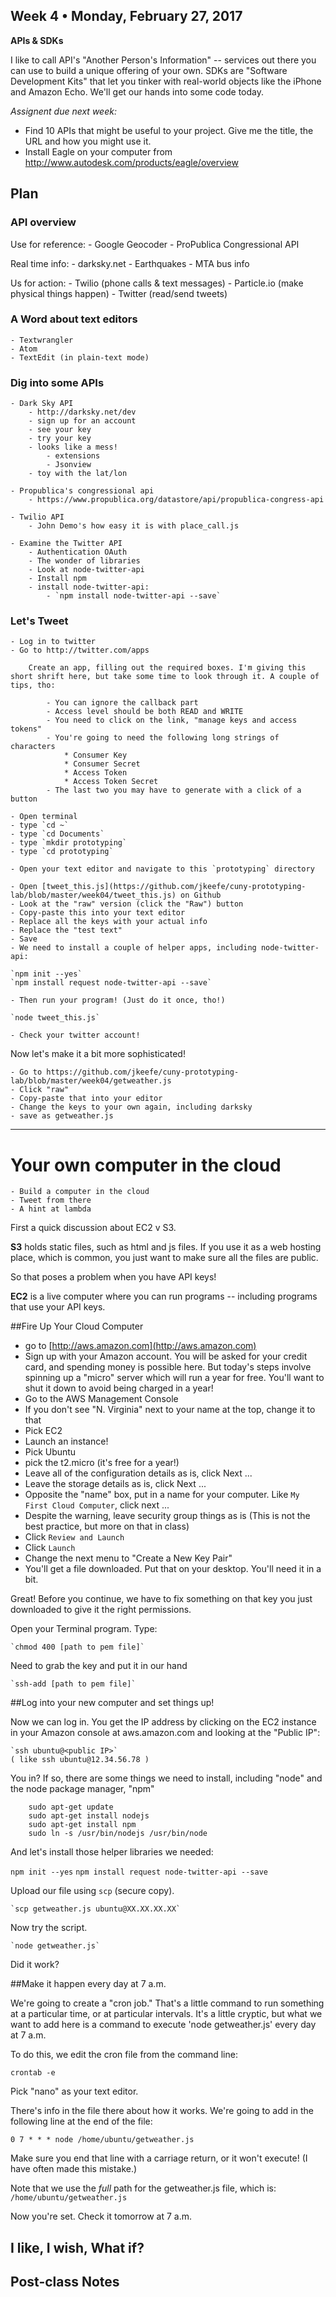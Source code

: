 ## Week 4 • Monday, February 27, 2017

**APIs & SDKs**

I like to call API's "Another Person's Information" -- services out there you can use to build a unique offering of your own. SDKs are "Software Development Kits" that let you tinker with real-world objects like the iPhone and Amazon Echo. We'll get our hands into some code today.

_Assignent due next week:_
* Find 10 APIs that might be useful to your project. Give me the title, the URL and how you might use it. 
* Install Eagle on your computer from   http://www.autodesk.com/products/eagle/overview

## Plan

### API overview

Use for reference:
    - Google Geocoder
    - ProPublica Congressional API
    
Real time info:
    - darksky.net
    - Earthquakes
    - MTA bus info
    
Us for action:
    - Twilio (phone calls & text messages)
    - Particle.io (make physical things happen)
    - Twitter (read/send tweets)


### A Word about text editors

    - Textwrangler
    - Atom
    - TextEdit (in plain-text mode)

### Dig into some APIs

    - Dark Sky API
        - http://darksky.net/dev
        - sign up for an account
        - see your key
        - try your key
        - looks like a mess!
            - extensions
            - Jsonview
        - toy with the lat/lon
    
    - Propublica's congressional api
        - https://www.propublica.org/datastore/api/propublica-congress-api
    
    - Twilio API
        - John Demo's how easy it is with place_call.js    
    
    - Examine the Twitter API
        - Authentication OAuth
        - The wonder of libraries
        - Look at node-twitter-api
        - Install npm
        - install node-twitter-api:
            - `npm install node-twitter-api --save`


### Let's Tweet

    - Log in to twitter
    - Go to http://twitter.com/apps
        
        Create an app, filling out the required boxes. I'm giving this short shrift here, but take some time to look through it. A couple of tips, tho:

        	- You can ignore the callback part
        	- Access level should be both READ and WRITE
        	- You need to click on the link, "manage keys and access tokens"
        	- You're going to need the following long strings of characters
        		* Consumer Key
        		* Consumer Secret
        		* Access Token
        		* Access Token Secret
        	- The last two you may have to generate with a click of a button
        
    - Open terminal
    - type `cd ~`
    - type `cd Documents`
    - type `mkdir prototyping`
    - type `cd prototyping`
    
    - Open your text editor and navigate to this `prototyping` directory
    
    - Open [tweet_this.js](https://github.com/jkeefe/cuny-prototyping-lab/blob/master/week04/tweet_this.js) on Github
    - Look at the "raw" version (click the "Raw") button
    - Copy-paste this into your text editor
    - Replace all the keys with your actual info
    - Replace the "test text"
    - Save
    - We need to install a couple of helper apps, including node-twitter-api:
    
    `npm init --yes`
    `npm install request node-twitter-api --save`
    
    - Then run your program! (Just do it once, tho!)
    
    `node tweet_this.js`

    - Check your twitter account!
    
Now let's make it a bit more sophisticated!

    - Go to https://github.com/jkeefe/cuny-prototyping-lab/blob/master/week04/getweather.js
    - Click "raw"
    - Copy-paste that into your editor
    - Change the keys to your own again, including darksky
    - save as getweather.js
    
    

----
    
# Your own computer in the cloud

    - Build a computer in the cloud
    - Tweet from there
    - A hint at lambda

First a quick discussion about EC2 v S3.

**S3** holds static files, such as html and js files. If you use it as a web hosting place, which is common, you just want to make sure all the files are public.

So that poses a problem when you have API keys!

**EC2** is a live computer where you can run programs -- including programs that use your API keys. 

##Fire Up Your Cloud Computer

- go to [http://aws.amazon.com](http://aws.amazon.com)
- Sign up with your Amazon account. You will be asked for your credit card, and spending money is possible here. But today's steps involve spinning up a "micro" server which will run a year for free. You'll want to shut it down to avoid being charged in a year!
- Go to the AWS Management Console
- If you don't see "N. Virginia" next to your name at the top, change it to that
- Pick EC2
- Launch an instance!
- Pick Ubuntu
- pick the t2.micro (it's free for a year!)
- Leave all of the configuration details as is, click Next ...
- Leave the storage details as is, click Next ...
- Opposite the "name" box, put in a name for your computer. Like `My First Cloud Computer`, click next ...
- Despite the warning, leave security group things as is (This is not the best practice, but more on that in class)
- Click `Review and Launch`
- Click `Launch`
- Change the next menu to "Create a New Key Pair"
- You'll get a file downloaded. Put that on your desktop. You'll need it in a bit.

Great! Before you continue, we have to fix something on that key you just downloaded to give it the right permissions.

Open your Terminal program. Type:

    `chmod 400 [path to pem file]`

Need to grab the key and put it in our hand

    `ssh-add [path to pem file]`
    
##Log into your new computer and set things up!

Now we can log in. You get the IP address by clicking on the EC2 instance in your Amazon console at aws.amazon.com and looking at the "Public IP":

    `ssh ubuntu@<public IP>`
	( like ssh ubuntu@12.34.56.78 )
        
You in? If so, there are some things we need to install, including "node" and the node package manager, "npm"

```
    sudo apt-get update
    sudo apt-get install nodejs
    sudo apt-get install npm
    sudo ln -s /usr/bin/nodejs /usr/bin/node
```

And let's install those helper libraries we needed:

`npm init --yes`
`npm install request node-twitter-api --save`


Upload our file using `scp` (secure copy).

    `scp getweather.js ubuntu@XX.XX.XX.XX`

Now try the script.

    `node getweather.js`

Did it work?
    			


##Make it happen every day at 7 a.m.

We're going to create a "cron job." That's a little command to run something at a particular time, or at particular intervals. It's a little cryptic, but what we want to add here is a command to execute 'node getweather.js' every day at 7 a.m.

To do this, we edit the cron file from the command line:

    crontab -e

Pick "nano" as your text editor.

There's info in the file there about how it works. We're going to add in the following line at the end of the file:

	0 7 * * * node /home/ubuntu/getweather.js

Make sure you end that line with a carriage return, or it won't execute! (I have often made this mistake.)

Note that we use the _full_ path for the getweather.js file, which is: `/home/ubuntu/getweather.js`

Now you're set. Check it tomorrow at 7 a.m.

  
## I like, I wish, What if?

## Post-class Notes

